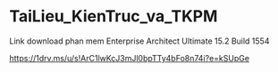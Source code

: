 # TaiLieu_KienTruc_va_TKPM

Link download phan mem Enterprise Architect Ultimate 15.2 Build 1554

https://1drv.ms/u/s!ArC1lwKcJ3mJl0bpTTy4bFo8n74i?e=kSUpGe
